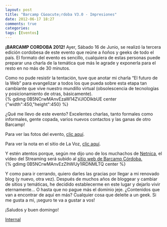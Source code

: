 ```yaml
---
layout: post
title: "Barcamp C&oacute;rdoba V3.0 - Impresiones"
date: 2012-06-17 18:27
comments: true
categories:
tags: [Eventos]
---
```


__¡BARCAMP CORDOBA 2012!__ Ayer, Sábado 16 de Junio, se realizó la tercera edición cordobesa de este evento que reúne a ñoños y geeks de todo el país. El formato del evento es sencillo, cualquiera de estas personas puede preparar una charla de la temática que más le agrade y exponerla para el resto en no más de 30 minutos.

Como no pude resistir la tentación, tuve que anotar mi charla “El futuro de la Web” para evangelizar a todos los que pueda sobre esta etapa tan cambiante que vive nuestro mundillo virtual (obsolescencia de tecnologías y posicionamiento de otras, básicamente).
<br>
{% gdimg 0B5NCrwMAnvEzaW14ZVJlODlkbUE center {"width":450,"height":450} %}
<!-- more -->

¿Qué me llevo de este evento? Excelentes charlas, tanto formales como informales, gente copada, varios nuevos contactos y las ganas de otro Barcamp!

Para ver las fotos del evento, [clic aquí](http://fotos.barcampcordoba.org/).

Para ver la nota en el sitio de La Voz, [clic aquí](http://vos.lavoz.com.ar/tecnologia/barcamp-cba-2012-inteligencia-compartida).

Y estén atentos porque, según me dijo uno de los muchachos de [Netnica](http://www.netnica.com/), el vídeo del Streaming será subido al [sitio web de Barcamp Córdoba.](http://barcampcordoba.org/)
<br>
{% gdimg 0B5NCrwMAnvEzZlhWUy1lRDNMLTQ center %}

Y como para ir cerrando, quiero darles las gracias por llegar a mi renovado blog (y nuevo, otra vez). Después de muchos años de bloggear y cambiar de sitios y temáticas, he decidido establecerme en este lugar y dejarlo vivir eternamente… O hasta que no pague más el dominio jeje. ¿Contenidos que van a encontrar de aquí en más? Cualquier cosa que deleite a un geek. Si me gusta a mi, ¡seguro te va a gustar a vos!

¡Saludos y buen domingo!

[Internal](/jijijiji)